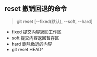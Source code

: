 ## reset 撤销回退的命令
> git reset [--fixed(默认), --soft, --hard]
- fixed 提交内容返回工作区
- soft 提交内容返回暂存区
- hard 删除撤退的内容
- git reset HEAD^
